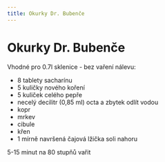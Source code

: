 ```yaml
---
title: Okurky Dr. Bubenče
---
```


# Okurky Dr. Bubenče

Vhodné pro 0.7l sklenice - bez vaření nálevu:

* 8 tablety sacharínu
* 5 kuličky nového koření
* 5 kuliček celého pepře
* necelý decilitr (0,85 ml) octa a zbytek odlít vodou
* kopr
* mrkev
* cibule
* křen
* 1 mírně navršená čajová lžička soli nahoru

5-15 minut na 80 stupňů vařit

